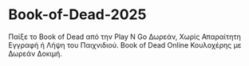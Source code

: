 # Book-of-Dead-2025
Παίξε το Book of Dead από την Play N Go Δωρεάν, Χωρίς Απαραίτητη Εγγραφή ή Λήψη του Παιχνιδιού. Book of Dead Online Κουλοχέρης με Δωρεάν Δοκιμή.
